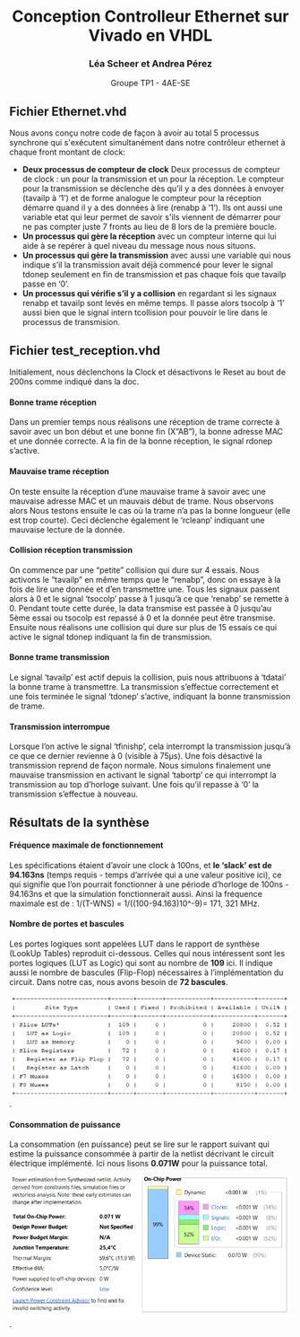 <center> <h1> <b> Conception Controlleur Ethernet sur Vivado en VHDL </b> </h1> </center>

<center> <h3> Léa Scheer et Andrea Pérez </h3>
Groupe TP1 - 4AE-SE
</center>

## Fichier Ethernet.vhd
Nous avons conçu notre code de façon à avoir au total 5 processus synchrone qui s'exécutent simultanément dans notre contrôleur ethernet à chaque front montant de clock:
- **Deux processus de compteur de clock** Deux processus de compteur de clock : un pour la transmission et un pour la réception. Le compteur pour la transmission se déclenche dès qu’il y a des données à envoyer (tavailp à ‘1’) et de forme analogue le compteur pour la réception démarre quand il y a des données à lire (renabp à ‘1’). Ils ont aussi une variable etat qui leur permet de savoir s'ils viennent de démarrer pour ne pas compter juste 7 fronts au lieu de 8 lors de la première boucle.
-   **Un processus qui gère la réception** avec un compteur interne qui lui aide à se repérer à quel niveau du message nous nous situons.
-   **Un processus qui gère la transmission** avec aussi une variable qui nous indique s’il la transmission avait déjà commencé pour lever le signal tdonep seulement en fin de transmission et pas chaque fois que tavailp passe en ‘0’.
-   **Un processus qui vérifie s’il y a collision** en regardant si les signaux renabp et tavailp sont levés en même temps. Il passe alors tsocolp à ‘1’ aussi bien que le signal intern tcollision pour pouvoir le lire dans le processus de transmision.


## Fichier test_reception.vhd

Initialement, nous déclenchons la Clock et désactivons le Reset au bout de 200ns comme indiqué dans la doc.

#### Bonne trame réception

Dans un premier temps nous réalisons une réception de trame correcte à savoir avec un bon début et une bonne fin (X”AB”), la bonne adresse MAC et une donnée correcte. A la fin de la bonne réception, le signal rdonep s’active.


#### Mauvaise trame réception

On teste ensuite la réception d’une mauvaise trame à savoir avec une mauvaise adresse MAC et un mauvais début de trame. Nous observons alors
Nous testons ensuite le cas où la trame n’a pas la bonne longueur (elle est trop courte). Ceci déclenche également le ‘rcleanp’ indiquant une mauvaise lecture de la donnée.

#### Collision réception transmission

On commence par une “petite” collision qui dure sur 4 essais.
Nous activons le “tavailp” en même temps que le “renabp”, donc on essaye à la fois de lire une donnée et d’en transmettre une. Tous les signaux passent alors à 0 et le signal ‘tsocolp’ passe à 1 jusqu’à ce que ‘renabp’ se remette à 0. Pendant toute cette durée, la data transmise est passée à 0 jusqu’au 5ème essai ou tsocolp est repassé à 0 et la donnée peut être transmise.
Ensuite nous réalisons une collision qui dure sur plus de 15 essais ce qui active le signal tdonep indiquant la fin de transmission.


#### Bonne trame transmission

Le signal ‘tavailp’ est actif depuis la collision, puis nous attribuons à ‘tdatai’ la bonne trame à transmettre. La transmission s’effectue correctement et une fois terminée le signal ‘tdonep’ s’active, indiquant la bonne transmission de trame.

#### Transmission interrompue

Lorsque l’on active le signal ‘tfinishp’, cela interrompt la transmission jusqu’à ce que ce dernier revienne à 0 (visible  à 75µs). Une fois désactivé la transmission reprend de façon normale.
Nous simulons finalement une mauvaise transmission en activant le signal ‘tabortp’ ce qui interrompt la transmission au top d’horloge suivant. Une fois qu’il repasse à ‘0’ la transmission s’effectue à nouveau.


## Résultats de la synthèse

#### Fréquence maximale de fonctionnement
Les spécifications étaient d’avoir une clock à 100ns, et **le ‘slack’ est de 94.163ns** (temps requis - temps d’arrivée qui a une valeur positive ici), ce qui signifie que l’on pourrait fonctionner à une période d’horloge de 100ns - 94.163ns et que la simulation fonctionnerait aussi. Ainsi la fréquence maximale est de :
1/(T-WNS) = 1/((100-94.163)10^-9)= 171, 321 MHz. 



#### Nombre de portes et bascules
Les portes logiques sont appelées LUT dans le rapport de synthèse (LookUp Tables) reproduit ci-dessous. Celles qui nous intéressent sont les portes logiques (LUT as Logic) qui sont au nombre de **109** ici. Il indique aussi le nombre de bascules (Flip-Flop) nécessaires à l’implémentation du circuit. Dans notre cas, nous avons besoin de **72 bascules**.

![Extrait du papport de synthèse](/gates.jpg "Titre de l'image").

#### Consommation de puissance

La consommation (en puissance) peut se lire sur le rapport suivant qui estime la puissance consommée à partir de la netlist décrivant le circuit électrique implémenté. Ici nous lisons **0.071W** pour la puissance total.

![Schéma réaprtition de la consommation de puissance ](/power_consumption.jpg "Titre de l'image").
